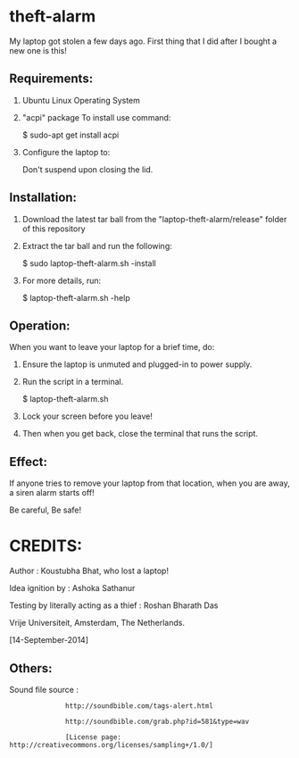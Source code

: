 theft-alarm
===========

My laptop got stolen a few days ago. First thing that I did after I bought a new one is this!


Requirements:
------------

1. Ubuntu Linux Operating System
2. "acpi" package 
	To install use command: 

	$ sudo-apt get install acpi
	
3. Configure the laptop to: 
	
	Don't suspend upon closing the lid.

Installation:
-------------
1. Download the latest tar ball from the "laptop-theft-alarm/release" folder of this repository

2. Extract the tar ball and run the following:
   
	$ sudo laptop-theft-alarm.sh -install 

3. For more details, run:
   
	$ laptop-theft-alarm.sh -help

Operation:
----------

When you want to leave your laptop for a brief time, do:

1. Ensure the laptop is unmuted and plugged-in to power supply.

2. Run the script in a terminal.

	$ laptop-theft-alarm.sh 

3. Lock your screen before you leave!

4. Then when you get back, close the terminal that runs the script.

Effect:
-------

If anyone tries to remove your laptop from that location, when you are away,
a siren alarm starts off! 

Be careful, Be safe!

CREDITS:
========

Author				: Koustubha Bhat, who lost a laptop!

Idea ignition by		: Ashoka Sathanur

Testing by literally acting as a thief	: Roshan Bharath Das

Vrije Universiteit, Amsterdam, The Netherlands.

[14-September-2014]


Others:
-------

Sound file source		: 

				  http://soundbible.com/tags-alert.html

				  http://soundbible.com/grab.php?id=581&type=wav
				  
				  [License page: http://creativecommons.org/licenses/sampling+/1.0/]




